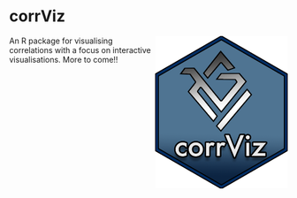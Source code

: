 
<!-- README.md is generated from README.Rmd. Please edit that file -->

# corrViz

<!-- badges: start -->

<img src="https://raw.githubusercontent.com/AlanInglis/corrViz/main/badge/corrvizlogo.png" width="240" height="276" align="right" />
<!-- badges: end -->

An R package for visualising correlations with a focus on interactive
visualisations. More to come!!
